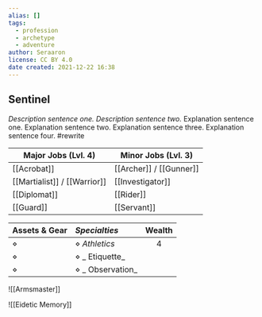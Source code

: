 ```yaml
---
alias: []
tags:
  - profession
  - archetype
  - adventure
author: Seraaron
license: CC BY 4.0
date created: 2021-12-22 16:38
---
```


## Sentinel

_Description sentence one. Description sentence two._ Explanation sentence one. Explanation sentence two. Explanation sentence three. Explanation sentence four.  #rewrite

| Major Jobs (Lvl. 4)      | Minor Jobs (Lvl. 3) |
| ------------------------ | ------------------- |
| [[Acrobat]]              | [[Archer]] / [[Gunner]] |
| [[Martialist]] / [[Warrior]] | [[Investigator]]    |
| [[Diplomat]]             | [[Rider]]           |
| [[Guard]]                | [[Servant]]         |

| Assets & Gear | _Specialties_      | Wealth |
| ------------- | :--------------- | :----: |
| ⋄             | ⋄ _Athletics_    |    4   |
| ⋄             | ⋄ _ Etiquette_   |        |
| ⋄             | ⋄ _ Observation_ |        |

![[Armsmaster]]

![[Eidetic Memory]]
